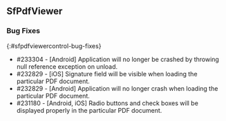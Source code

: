 ## SfPdfViewer

### Bug Fixes
{:#sfpdfviewercontrol-bug-fixes} 

* \#233304 - [Android] Application will no longer be crashed by throwing null reference exception on unload. 
* \#232829 - [iOS] Signature field will be visible when loading the particular PDF document. 
* \#232829 - [Android] Application will no longer crash when loading the particular PDF document. 
* \#231180 - [Android, iOS] Radio buttons and check boxes will be displayed properly in the particular PDF document.